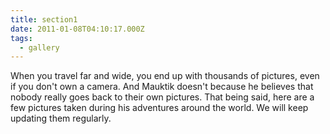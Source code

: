 ```yaml
---
title: section1
date: 2011-01-08T04:10:17.000Z
tags:
  - gallery
---
```


When you travel far and wide, you end up with thousands of pictures, even if you don't own a camera. And Mauktik doesn't because he believes that nobody really goes back to their own pictures. That being said, here are a few pictures taken during his adventures around the world. We will keep updating them regularly.
